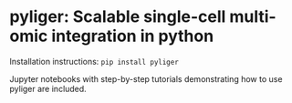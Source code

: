 # pyliger: Scalable single-cell multi-omic integration in python

Installation instructions: `pip install pyliger`

Jupyter notebooks with step-by-step tutorials demonstrating how to use pyliger are included.
